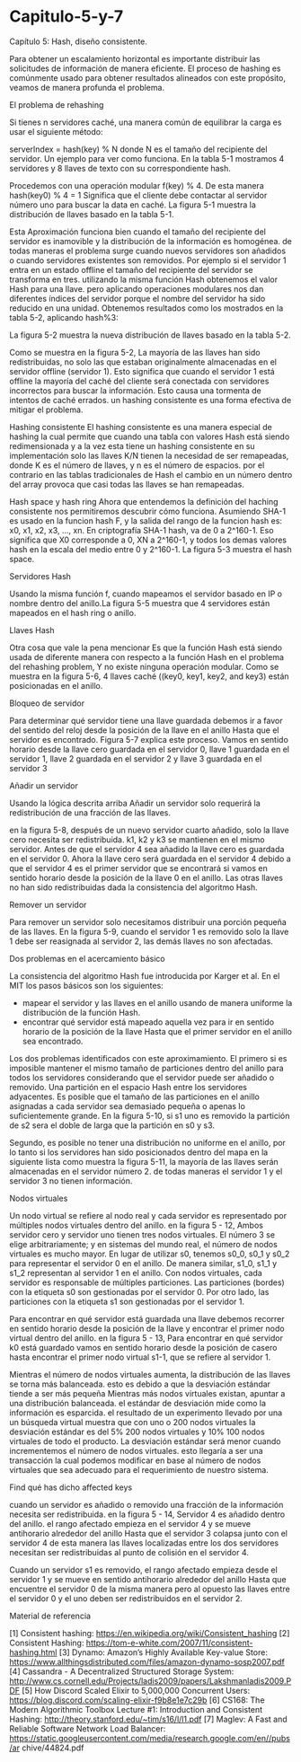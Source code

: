 # Capitulo-5-y-7
Capítulo 5: Hash, diseño consistente.

Para obtener un escalamiento horizontal es importante distribuir las solicitudes de información de manera eficiente.  El proceso de hashing es comúnmente usado para obtener resultados alineados con este propósito,  veamos de manera profunda el problema.


El problema de rehashing

Si tienes n  servidores caché,  una manera común de equilibrar la carga es usar el siguiente método:

serverIndex = hash(key) % N donde N es el tamaño del recipiente del servidor.
Un ejemplo para ver como funciona. En la tabla 5-1 mostramos 4 servidores y 8 llaves de texto con su correspondiente hash.



Procedemos con una operación modular f(key) % 4. De esta manera  hash(key0) % 4 = 1 Significa que el cliente debe contactar al servidor número uno para buscar la data en caché.
La figura 5-1 muestra la distribución de llaves basado en la tabla 5-1.



Esta Aproximación funciona bien cuando el tamaño del recipiente del servidor es inamovible y la distribución de la información es homogénea.  de todas maneras el problema surge cuando nuevos servidores son añadidos o cuando servidores existentes son removidos.  Por ejemplo si el servidor 1 entra en un estado offline el tamaño del recipiente del servidor se transforma en tres.  utilizando la misma función Hash obtenemos el valor Hash para una llave.  pero aplicando operaciones modulares nos dan diferentes índices del servidor porque el nombre del servidor ha sido reducido en una unidad. Obtenemos resultados como los mostrados en la tabla 5-2, aplicando hash%3:



La figura 5-2 muestra la nueva distribución de llaves basado en la tabla 5-2.



Como se muestra en la figura 5-2, La mayoría de las llaves han sido redistribuidas, no solo las que estaban originalmente almacenadas en el servidor offline (servidor 1).  Esto significa que cuando el servidor 1 está offline la mayoría del caché del cliente será conectada con servidores incorrectos para buscar la información.  Esto causa una tormenta de intentos de caché errados.  un hashing consistente es una forma efectiva de mitigar el problema.

Hashing consistente
El hashing consistente es una manera especial de hashing la cual permite que cuando una tabla con valores Hash está siendo redimensionada y a la vez esta tiene un hashing consistente en su implementación solo las llaves K/N  tienen la necesidad de ser remapeadas,  donde K es el número de llaves,  y n es el número de espacios.  por el contrario en las tablas tradicionales de Hash el cambio en un número dentro del array provoca que casi todas las llaves se han remapeadas.

Hash space y hash ring
Ahora que entendemos la definición del haching consistente nos permitiremos descubrir cómo funciona. Asumiendo SHA-1 es usado en la funcion hash F, y la salida del rango de la funcion hash es:  x0, x1, x2, x3, …, xn. En criptografía SHA-1 hash, va de 0 a 2^160-1. Eso significa que X0 corresponde a 0, XN a 2^160-1, y todos los demas valores hash en la escala del medio entre 0 y 2^160-1. La figura 5-3 muestra el hash space. 



Servidores Hash

Usando la misma función f, cuando mapeamos el servidor basado en IP o nombre dentro del anillo.La figura 5-5 muestra que 4 servidores están mapeados en el hash ring o anillo.



Llaves Hash

Otra cosa que vale la pena mencionar Es que la función Hash está siendo usada de diferente manera con respecto a la función Hash en el problema del rehashing problem, Y no existe ninguna operación modular. Como se muestra en la figura 5-6, 4 llaves caché ((key0, key1, key2, and key3) están posicionadas en el anillo. 



Bloqueo de servidor

Para determinar qué servidor tiene una llave guardada debemos ir a favor del sentido del reloj desde la posición de la llave en el anillo Hasta que el servidor es encontrado. Figura 5-7 explica este proceso. Vamos en sentido horario desde la llave cero guardada en el servidor 0,  llave 1 guardada en el servidor 1, llave 2 guardada en el servidor 2 y llave 3 guardada en el servidor 3 


Añadir un servidor

Usando la lógica descrita arriba Añadir un servidor solo requerirá la redistribución de una fracción de las llaves.

 en la figura 5-8, después de un nuevo servidor cuarto añadido,  solo la llave cero necesita ser redistribuida.  k1, k2 y k3 se mantienen en el mismo servidor.  Antes de que el servidor 4 sea añadido la llave cero es guardada en el servidor 0.  Ahora la llave cero será guardada en el servidor 4 debido a que el servidor 4 es el primer servidor que se encontrará si vamos en sentido horario desde la posición de la llave 0 en el anillo.  Las otras llaves no han sido redistribuidas dada  la consistencia del algoritmo Hash.




 Remover un servidor

Para remover un servidor solo necesitamos distribuir una porción pequeña de las llaves.
En la figura 5-9, cuando el servidor 1 es removido solo la llave 1 debe ser reasignada al servidor 2, las demás llaves no son afectadas.



Dos problemas en el acercamiento básico

La consistencia del algoritmo Hash fue introducida por Karger et al. En el MIT
 los pasos básicos son los siguientes:
- mapear el servidor y las llaves en el anillo usando de manera uniforme la distribución de la función Hash.
- encontrar qué servidor está mapeado aquella vez para ir en sentido horario de la posición de la llave Hasta que el primer servidor en el anillo sea encontrado.

Los dos problemas identificados con este aproximamiento.  El primero si es imposible mantener el mismo tamaño de particiones dentro del anillo para todos los servidores considerando que el servidor puede ser añadido o removido.  Una partición en el espacio Hash entre los servidores adyacentes. Es posible que el tamaño de las particiones en el anillo asignadas a cada servidor sea demasiado pequeña o apenas lo suficientemente grande. En la figura 5-10,  si s1 uno es removido la partición de s2 sera el doble de larga que la partición en s0 y s3.



Segundo,  es posible no tener una distribución no uniforme en el anillo,  por lo tanto si los servidores han sido posicionados dentro del mapa en la siguiente lista como muestra la figura 5-11,  la mayoría de las llaves serán almacenadas en el servidor número 2.  de todas maneras el servidor 1 y el servidor 3 no tienen información. 



Nodos virtuales

Un nodo virtual se refiere al nodo real y cada servidor es representado por múltiples nodos virtuales dentro del anillo.  en la figura 5 - 12, Ambos servidor cero y servidor uno tienen tres nodos virtuales.  El número 3 se elige arbitrariamente; y en sistemas del mundo real, el número de nodos virtuales es mucho mayor. En lugar de utilizar s0, tenemos s0_0, s0_1 y s0_2 para representar el servidor 0 en el anillo. De manera similar, s1_0, s1_1 y s1_2 representan al servidor 1 en el anillo. Con nodos virtuales, cada servidor es responsable de múltiples particiones. Las particiones (bordes) con la etiqueta s0 son gestionadas por el servidor 0. Por otro lado, las particiones con la etiqueta s1 son gestionadas por el servidor 1.






Para encontrar en qué servidor está guardada una llave debemos recorrer en sentido horario desde la posición de la llave y encontrar el primer nodo virtual dentro del anillo.  en la figura 5 - 13, Para encontrar en qué servidor k0 está guardado vamos en sentido horario desde la posición de casero hasta encontrar el primer nodo virtual s1-1, que se refiere al servidor 1. 



Mientras el número de nodos virtuales aumenta,  la distribución de las llaves se torna más balanceada.  esto es debido a que la desviación estándar tiende a ser más pequeña Mientras más nodos virtuales existan,  apuntar a una distribución balanceada.  el estándar de desviación mide como la información es esparcida.  el resultado de un experimento llevado por una  un búsqueda virtual muestra que con uno o 200 nodos virtuales la desviación estándar es del 5% 200 nodos virtuales y 10% 100 nodos virtuales de todo el producto. La desviación estándar será menor cuando incrementemos el número de nodos virtuales.  esto llegaría a ser una transacción la cual podemos modificar en base al número de nodos virtuales que sea adecuado para el requerimiento de nuestro sistema.

Find qué has dicho affected keys

 cuando un servidor es añadido o removido una fracción de la información necesita ser redistribuida. 
 en la figura 5 - 14, Servidor 4 es añadido dentro del anillo.  el rango afectado empieza en el servidor 4 y se mueve antihorario alrededor del anillo Hasta que el servidor 3 colapsa junto con el servidor 4 de esta manera las llaves localizadas entre los dos servidores necesitan ser redistribuidas al punto de colisión en el servidor 4. 



Cuando un servidor s1 es removido,  el rango afectado empieza desde el servidor 1 y se mueve en sentido antihorario alrededor del anillo Hasta que encuentre el servidor 0 de la misma manera pero al opuesto las llaves entre el servidor 0 y el uno deben ser redistribuidos en el servidor 2.



 Material de referencia 

[1] Consistent hashing: https://en.wikipedia.org/wiki/Consistent_hashing [2] Consistent Hashing: https://tom-e-white.com/2007/11/consistent-hashing.html [3] Dynamo: Amazon’s Highly Available Key-value Store: https://www.allthingsdistributed.com/files/amazon-dynamo-sosp2007.pdf [4] Cassandra - A Decentralized Structured Storage System: http://www.cs.cornell.edu/Projects/ladis2009/papers/Lakshmanladis2009.PDF [5] How Discord Scaled Elixir to 5,000,000 Concurrent Users: https://blog.discord.com/scaling-elixir-f9b8e1e7c29b [6] CS168: The Modern Algorithmic Toolbox Lecture #1: Introduction and Consistent Hashing: http://theory.stanford.edu/~tim/s16/l/l1.pdf [7] Maglev: A Fast and Reliable Software Network Load Balancer: https://static.googleusercontent.com/media/research.google.com/en//pubs/ar chive/44824.pdf 



